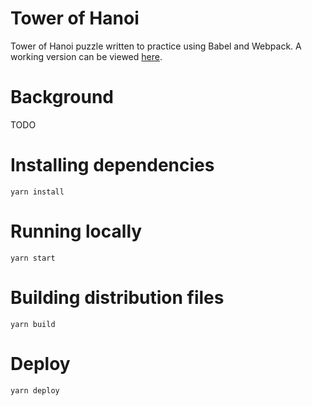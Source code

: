 # Tower of Hanoi

Tower of Hanoi puzzle written to practice using Babel and Webpack.
A working version can be viewed [here](https://vanillaslice.github.io/tower-of-hanoi/).

# Background
TODO

# Installing dependencies
```
yarn install
```

# Running locally
```
yarn start
```

# Building distribution files
```
yarn build
```

# Deploy
```
yarn deploy
```
